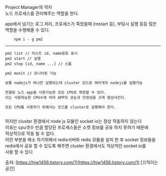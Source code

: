 Project Manager의 약자  
노드 프로세스를 관리해주는 역할을 한다.

app에서 남기는 로그 처리, 프로세스가 죽었을때 (restart 등), 부팅시 실행 등등 많은 역할을 수행해줄 수 있다.

```
    npm i - g pm2
```

---

```
pm2 list // 리스트 id, name등등 표시
pm2 start // 실행
pm2 stop [id, name ...] // 스톱

pm2 monit // 모니터링 기능

보통 nodejs가 하나만 실행되는데 cluster 모드로 여러개의 nodejs를 실행가능

연결된 노드 app을 사용가능한 모든 CPU로 확장할 수 있다.
이는 사용하능한 CPU수에 따라 APP의 성능과 안정성을 크게 향상시킨다.

모든 CPU를 사용하기 위해서는 모드를 cluster로 실행해야 한다.


```

하지만 cluster 환경에서 node js 모듈인 socket io는 정상 작동하지 않는다  
이유는 cpu갯수 만큼 할당된 프로세스들은 소켓 정보를 공유 하지 못하기 때문에  
적상적으로 작동 될 수 없다.  
이런 부분을 해소 하기위해서 redis서버와 redis 모듈을 설치 한 후 socket 정보들을  
redis에서 공유 할 수 있도록 해주면 cluster 환경에서도 적상적인 socket io를  
사용 할 수 있다

출처: [https://hjw1456.tistory.com/1](https://hjw1456.tistory.com/1) \[끄적이는공간\]
